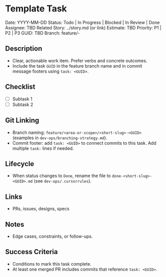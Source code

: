 # Template Task

Date: YYYY-MM-DD
Status: Todo | In Progress | Blocked | In Review | Done
Assignee: TBD
Related Story: ../story.md (or link)
Estimate: TBD
Priority: P1 | P2 | P3
GUID: TBD
Branch: feature/<short-slug>-<GUID>

## Description

- Clear, actionable work item. Prefer verbs and concrete outcomes.
- Include the task `GUID` in the feature branch name and in commit message footers using `task: <GUID>`.

## Checklist

- [ ] Subtask 1
- [ ] Subtask 2

## Git Linking

- Branch naming: `feature/<area-or-scope>/<short-slug>-<GUID>` (examples in `dev-ops/branching-strategy.md`).
- Commit footer: add `task: <GUID>` to connect commits to this task. Add multiple `task:` lines if needed.

## Lifecycle

- When status changes to `Done`, rename the file to `done-<short-slug>-<GUID>.md` (see `dev-ops/.cursorrules`).

## Links

- PRs, issues, designs, specs

## Notes

- Edge cases, constraints, or follow-ups.

## Success Criteria

- Conditions to mark this task complete.
- At least one merged PR includes commits that reference `task: <GUID>`.
